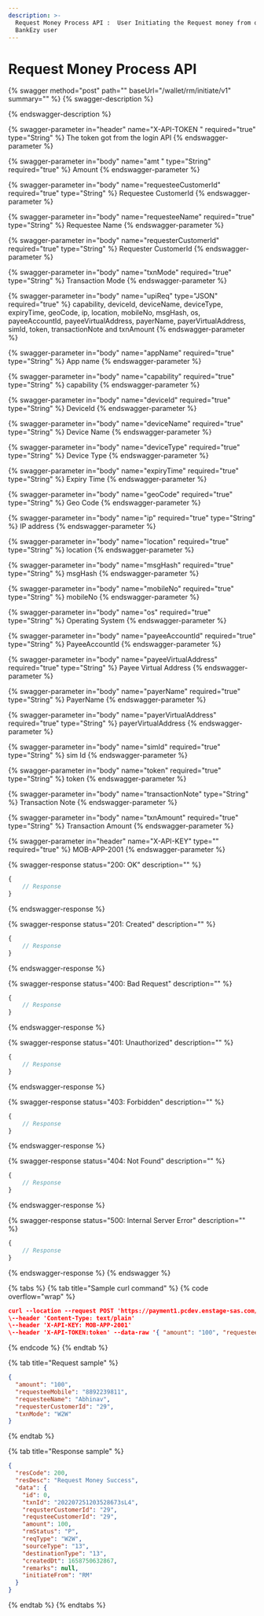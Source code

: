 ```yaml
---
description: >-
  Request Money Process API :  User Initiating the Request money from other
  BankEzy user
---
```


# Request Money Process API

{% swagger method="post" path="" baseUrl="<domain>/wallet/rm/initiate/v1" summary="" %}
{% swagger-description %}

{% endswagger-description %}

{% swagger-parameter in="header" name="X-API-TOKEN  " required="true" type="String" %}
The token got from the login API
{% endswagger-parameter %}

{% swagger-parameter in="body" name="amt " type="String" required="true" %}
Amount
{% endswagger-parameter %}

{% swagger-parameter in="body" name="requesteeCustomerId" required="true" type="String" %}
​Requestee CustomerId
{% endswagger-parameter %}

{% swagger-parameter in="body" name="requesteeName" required="true" type="String" %}
Requestee Name
{% endswagger-parameter %}

{% swagger-parameter in="body" name="requesterCustomerId" required="true" type="String" %}
​Requester CustomerId
{% endswagger-parameter %}

{% swagger-parameter in="body" name="txnMode" required="true" type="String" %}
Transaction Mode
{% endswagger-parameter %}

{% swagger-parameter in="body" name="upiReq" type="JSON" required="true" %}
​capability, deviceId, deviceName, deviceType, expiryTime, geoCode, ip, location, mobileNo, msgHash, os, payeeAccountId, payeeVirtualAddress, payerName, payerVirtualAddress, simId, token, transactionNote and txnAmount
{% endswagger-parameter %}

{% swagger-parameter in="body" name="appName" required="true" type="String" %}
App name
{% endswagger-parameter %}

{% swagger-parameter in="body" name="capability" required="true" type="String" %}
capability
{% endswagger-parameter %}

{% swagger-parameter in="body" name="deviceId" required="true" type="String" %}
DeviceId
{% endswagger-parameter %}

{% swagger-parameter in="body" name="deviceName" required="true" type="String" %}
​Device Name
{% endswagger-parameter %}

{% swagger-parameter in="body" name="deviceType" required="true" type="String" %}
Device Type
{% endswagger-parameter %}

{% swagger-parameter in="body" name="expiryTime" required="true" type="String" %}
Expiry Time
{% endswagger-parameter %}

{% swagger-parameter in="body" name="geoCode" required="true" type="String" %}
Geo Code
{% endswagger-parameter %}

{% swagger-parameter in="body" name="ip" required="true" type="String" %}
IP address
{% endswagger-parameter %}

{% swagger-parameter in="body" name="location" required="true" type="String" %}
location
{% endswagger-parameter %}

{% swagger-parameter in="body" name="msgHash" required="true" type="String" %}
​msgHash
{% endswagger-parameter %}

{% swagger-parameter in="body" name="mobileNo" required="true" type="String" %}
​mobileNo
{% endswagger-parameter %}

{% swagger-parameter in="body" name="os" required="true" type="String" %}
Operating System
{% endswagger-parameter %}

{% swagger-parameter in="body" name="payeeAccountId" required="true" type="String" %}
PayeeAccountId
{% endswagger-parameter %}

{% swagger-parameter in="body" name="payeeVirtualAddress" required="true" type="String" %}
​Payee Virtual Address
{% endswagger-parameter %}

{% swagger-parameter in="body" name="payerName" required="true" type="String" %}
PayerName
{% endswagger-parameter %}

{% swagger-parameter in="body" name="payerVirtualAddress" required="true" type="String" %}
payerVirtualAddress
{% endswagger-parameter %}

{% swagger-parameter in="body" name="simId" required="true" type="String" %}
sim Id
{% endswagger-parameter %}

{% swagger-parameter in="body" name="token" required="true" type="String" %}
token
{% endswagger-parameter %}

{% swagger-parameter in="body" name="transactionNote" type="String" %}
​Transaction Note
{% endswagger-parameter %}

{% swagger-parameter in="body" name="txnAmount" required="true" type="String" %}
Transaction Amount
{% endswagger-parameter %}

{% swagger-parameter in="header" name="X-API-KEY" type="" required="true" %}
MOB-APP-2001
{% endswagger-parameter %}

{% swagger-response status="200: OK" description="" %}
```javascript
{
    // Response
}
```
{% endswagger-response %}

{% swagger-response status="201: Created" description="" %}
```javascript
{
    // Response
}
```
{% endswagger-response %}

{% swagger-response status="400: Bad Request" description="" %}
```javascript
{
    // Response
}
```
{% endswagger-response %}

{% swagger-response status="401: Unauthorized" description="" %}
```javascript
{
    // Response
}
```
{% endswagger-response %}

{% swagger-response status="403: Forbidden" description="" %}
```javascript
{
    // Response
}
```
{% endswagger-response %}

{% swagger-response status="404: Not Found" description="" %}
```javascript
{
    // Response
}
```
{% endswagger-response %}

{% swagger-response status="500: Internal Server Error" description="" %}
```javascript
{
    // Response
}
```
{% endswagger-response %}
{% endswagger %}

{% tabs %}
{% tab title="Sample curl command" %}
{% code overflow="wrap" %}
```json
curl --location --request POST 'https://payment1.pcdev.enstage-sas.com/wallet/rm/initiate/v1'
\--header 'Content-Type: text/plain'
\--header 'X-API-KEY: MOB-APP-2001'
\--header 'X-API-TOKEN:token' --data-raw '{ "amount": "100", "requesteeMobile": "8892239811", "requesteeName": "Abhinav", "requesterCustomerId": "29", "txnMode": "W2W" }'​
```
{% endcode %}
{% endtab %}

{% tab title="Request sample" %}


```json
{
  "amount": "100",
  "requesteeMobile": "8892239811",
  "requesteeName": "Abhinav",
  "requesterCustomerId": "29",
  "txnMode": "W2W"
}
```
{% endtab %}

{% tab title="Response sample" %}


```json
{
  "resCode": 200,
  "resDesc": "Request Money Success",
  "data": {
    "id": 0,
    "txnId": "202207251203528673sL4",
    "requsterCustomerId": "29",
    "requsteeCustomerId": "29",
    "amount": 100,
    "rmStatus": "P",
    "reqType": "W2W",
    "sourceType": "13",
    "destinationType": "13",
    "createdDt": 1658750632867,
    "remarks": null,
    "initiateFrom": "RM"
  }
}
```
{% endtab %}
{% endtabs %}

​
